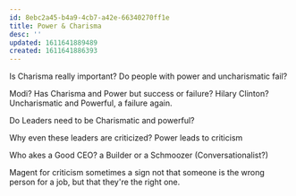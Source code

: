 ```yaml
---
id: 8ebc2a45-b4a9-4cb7-a42e-66340270ff1e
title: Power & Charisma
desc: ''
updated: 1611641889489
created: 1611641886393
---
```


Is Charisma really important?
Do people with power and uncharismatic fail?

Modi? Has Charisma and Power but success or failure?
Hilary Clinton? Uncharismatic and Powerful, a failure again.

Do Leaders need to be Charismatic and powerful?

Why even these leaders are criticized? Power leads to criticism

Who akes a Good CEO? a Builder or a Schmoozer (Conversationalist?)

Magent for criticism sometimes a sign not that someone is the wrong person for a job, but that they're the right one.